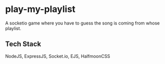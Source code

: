 # play-my-playlist
A socketio game where you have to guess the song is coming from whose playlist.

## Tech Stack
NodeJS, ExpressJS, Socket.io, EJS, HalfmoonCSS
